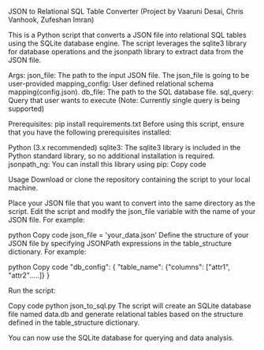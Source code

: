 JSON to Relational SQL Table Converter (Project by Vaaruni Desai, Chris Vanhook, Zufeshan Imran)

This is a Python script that converts a JSON file into relational SQL tables using the SQLite database engine. The script leverages the sqlite3 library for database operations and the jsonpath library to extract data from the JSON file.

Args:
json_file: The path to the input JSON file. The json_file is going to be user-provided
mapping_config: User defined relational schema mapping(config.json).
db_file: The path to the SQL database file. 
sql_query: Query that user wants to execute (Note: Currently single query is being supported)

Prerequisites:
pip install requirements.txt
Before using this script, ensure that you have the following prerequisites installed:

Python (3.x recommended)
sqlite3: The sqlite3 library is included in the Python standard library, so no additional installation is required.
jsonpath_ng: You can install this library using pip:
Copy code


Usage
Download or clone the repository containing the script to your local machine.

Place your JSON file that you want to convert into the same directory as the script.
Edit the script and modify the json_file variable with the name of your JSON file. For example:

python
Copy code
json_file = 'your_data.json'
Define the structure of your JSON file by specifying JSONPath expressions in the table_structure dictionary. For example:

python
Copy code
"db_config": 
    {
    "table_name": {"columns": ["attr1", "attr2".....]}
    }
    
Run the script:

Copy code
python json_to_sql.py
The script will create an SQLite database file named data.db and generate relational tables based on the structure defined in the table_structure dictionary.

You can now use the SQLite database for querying and data analysis.




